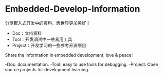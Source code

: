 

# Embedded-Develop-Information

分享嵌入式开发中的资料，愿世界更加美好！

- Doc：文档资料
- Tool：开发调试中一些易用工具
- Project：开发学习的一些参考开源项目

Share the information in embedded development, love & peace!

-Doc: documentation.
-Tool: easy to use tools for debugging. 
-Project: Open source projects for development learning.